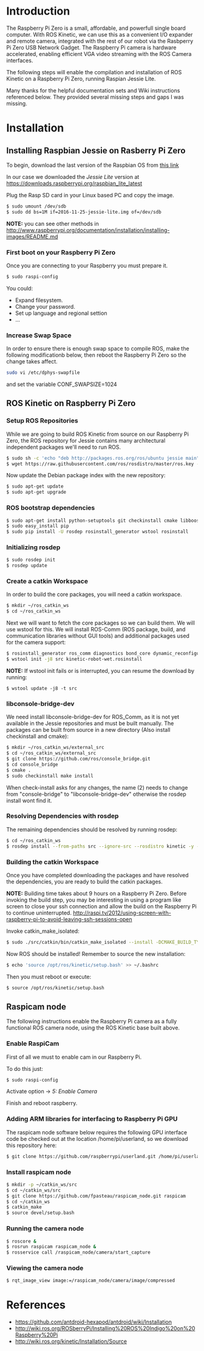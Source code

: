 # Introduction
The Raspberry Pi Zero is a small, affordable, and powerfull single board computer.  With ROS Kinetic, we can use this as a convenient I/O expander and remote camera, integrated with the rest of our robot via the Rasbperry Pi Zero USB Network Gadget.  The Raspberry Pi camera is hardware accelerated, enabling efficient VGA video streaming with the ROS Camera interfaces.

The following steps will enable the compilation and installation of ROS Kinetic on a Raspberry Pi Zero, running Raspian Jessie Lite.

Many thanks for the helpful documentation sets and Wiki instructions referenced below.  They provided several missing steps and gaps I was missing.

# Installation

## Installing Raspbian Jessie on Rasberry Pi Zero
To begin, download the last version of the Raspbian OS from [this link](http://www.raspberrypi.org/downloads/)

In our case we downloaded the *Jessie Lite* version at https://downloads.raspberrypi.org/raspbian_lite_latest

Plug the Rasp SD card in your Linux based PC and copy the image.
```bash
$ sudo umount /dev/sdb
$ sudo dd bs=1M if=2016-11-25-jessie-lite.img of=/dev/sdb
```
**NOTE:** you can see other methods in http://www.raspberrypi.org/documentation/installation/installing-images/README.md 

### First boot on your Raspberry Pi Zero
Once you are connecting to your Raspberry you must prepare it.
```bash
$ sudo raspi-config
```
You could:
* Expand filesystem.
* Change your password.
* Set up language and regional settion
* ...

### Increase Swap Space
In order to ensure there is enough swap space to compile ROS, make the following modificationb below, then reboot the Raspberry Pi Zero so the change takes affect.

```bash
sudo vi /etc/dphys-swapfile 
```
and set the variable CONF_SWAPSIZE=1024

## ROS Kinetic on Raspberry Pi Zero
### Setup ROS Repositories
While we are going to build ROS Kinetic from source on our Raspberry Pi Zero, the ROS repository for Jessie contains many architectural independent packages we'll need to run ROS.
```bash
$ sudo sh -c 'echo "deb http://packages.ros.org/ros/ubuntu jessie main" > /etc/apt/sources.list.d/ros-latest.list'
$ wget https://raw.githubusercontent.com/ros/rosdistro/master/ros.key -O - | sudo apt-key add -
```
Now update the Debian package index with the new repository:
```bash
$ sudo apt-get update
$ sudo apt-get upgrade
```

### ROS bootstrap dependencies
```bash
$ sudo apt-get install python-setuptools git checkinstall cmake libboost-system-dev libboost-thread-dev
$ sudo easy_install pip
$ sudo pip install -U rosdep rosinstall_generator wstool rosinstall
```

### Initializing rosdep
```bash
$ sudo rosdep init
$ rosdep update
```

### Create a catkin Workspace

In order to build the core packages, you will need a catkin workspace.
```bash
$ mkdir ~/ros_catkin_ws
$ cd ~/ros_catkin_ws
```
Next we will want to fetch the core packages so we can build them. We will use wstool for this.
We will install ROS-Comm (ROS package, build, and communication libraries without GUI tools) and additional packages used for the camera support:
```bash
$ rosinstall_generator ros_comm diagnostics bond_core dynamic_reconfigure nodelet_core rosserial class_loader image_common vision_opencv image_transport_plugins pluginlib --rosdistro kinetic --deps --wet-only --exclude roslisp --tar > kinetic-robot-wet.rosinstall
$ wstool init -j8 src kinetic-robot-wet.rosinstall
```
**NOTE:** If wstool init fails or is interrupted, you can resume the download by running:
```
$ wstool update -j8 -t src
```
### libconsole-bridge-dev
We need install libconsole-bridge-dev for ROS_Comm, as it is not yet available in the Jessie repositories and must be built manually.
The packages can be built from source in a new directory (Also install checkinstall and cmake):
```bash
$ mkdir ~/ros_catkin_ws/external_src
$ cd ~/ros_catkin_ws/external_src
$ git clone https://github.com/ros/console_bridge.git
$ cd console_bridge
$ cmake .
$ sudo checkinstall make install
```
When check-install asks for any changes, the name (2) needs to change from "console-bridge" to "libconsole-bridge-dev" otherwise the rosdep install wont find it.

### Resolving Dependencies with rosdep
The remaining dependencies should be resolved by running rosdep:

```bash
$ cd ~/ros_catkin_ws
$ rosdep install --from-paths src --ignore-src --rosdistro kinetic -y -r --os=debian:jessie
```

### Building the catkin Workspace
Once you have completed downloading the packages and have resolved the dependencies, you are ready to build the catkin packages.

**NOTE:** Building time takes about 9 hours on a Raspberry Pi Zero.  Before invoking the build step, you may be interesting in using a program like screen to close your ssh connection and allow the build on the Raspberry Pi to continue uninterrupted.
http://raspi.tv/2012/using-screen-with-raspberry-pi-to-avoid-leaving-ssh-sessions-open

Invoke catkin_make_isolated:
```bash
$ sudo ./src/catkin/bin/catkin_make_isolated --install -DCMAKE_BUILD_TYPE=Release --install-space /opt/ros/kinetic
```
Now ROS should be installed! Remember to source the new installation:
```bash
$ echo 'source /opt/ros/kinetic/setup.bash' >> ~/.bashrc
```
Then you must reboot or execute:
```bash
$ source /opt/ros/kinetic/setup.bash
```

## Raspicam node
The following instructions enable the Raspberry Pi camera as a fully functional ROS camera node, using the ROS Kinetic base built above.

### Enable RaspiCam
First of all we must to enable cam in our Raspberry Pi.

To do this just:
```bash
$ sudo raspi-config
```
Activate option -> *5: Enable Camera*

Finish and reboot raspberry.

### Adding ARM libraries for interfacing to Raspberry Pi GPU
The raspicam node software below requires the following GPU interface code be checked out at the location /home/pi/userland, so we download this repository here:
```bash
$ git clone https://github.com/raspberrypi/userland.git /home/pi/userland
```

### Install raspicam node

```bash
$ mkdir -p ~/catkin_ws/src
$ cd ~/catkin_ws/src
$ git clone https://github.com/fpasteau/raspicam_node.git raspicam
$ cd ~/catkin_ws
$ catkin_make
$ source devel/setup.bash
```

### Running the camera node

```bash
$ roscore &
$ rosrun raspicam raspicam_node &
$ rosservice call /raspicam_node/camera/start_capture
```

### Viewing the camera node

```bash
$ rqt_image_view image:=/raspicam_node/camera/image/compressed
```

# References
* https://github.com/antdroid-hexapod/antdroid/wiki/Installation
* http://wiki.ros.org/ROSberryPi/Installing%20ROS%20Indigo%20on%20Raspberry%20Pi
* http://wiki.ros.org/kinetic/Installation/Source
